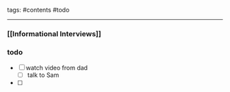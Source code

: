 tags: #contents #todo 
___

### [[Informational Interviews]]

### todo
- [ ] watch video from dad
    - [ ] talk to Sam
- [ ] 